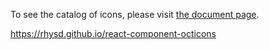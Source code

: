 To see the catalog of icons, please visit [the document page](https://rhysd.github.io/react-component-octicons).

https://rhysd.github.io/react-component-octicons
